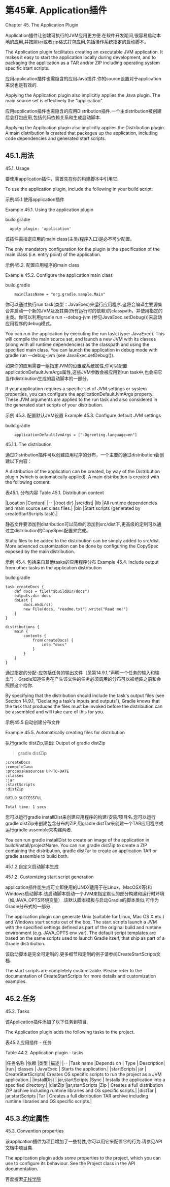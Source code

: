 # **第45章. Application插件**

Chapter 45. The Application Plugin

Application插件让创建可执行的JVM应用更方便.在软件开发期间,很容易启动本地的应用,并按照tar或者zip格式打包应用,包括操作系统指定的启动脚本。

The Application plugin facilitates creating an executable JVM application. It makes it easy to start the application locally during development, and to packaging the application as a TAR and/or ZIP including operating system specific start scripts.

应用application插件也需隐含的应用Java插件.你的source设置对于application来说也是有效的.

Applying the Application plugin also implicitly applies the Java plugin. The main source set is effectively the “application”.

应用application插件也需隐含的应用Distribution插件.一个主distribution被创建后会打包应用,包括代码依赖关系和生成启动脚本.

Applying the Application plugin also implicitly applies the Distribution plugin. A main distribution is created that packages up the application, including code dependencies and generated start scripts.

## **45.1.用法**

45.1. Usage

要使用application插件，需首先在你的构建脚本中引用它.

To use the application plugin, include the following in your build script:

示例45.1.使用application插件

Example 45.1. Using the application plugin

build.gradle
```
  apply plugin: 'application'
```

该插件需指定应用的main class(主类/程序入口)是必不可少配置。

The only mandatory configuration for the plugin is the specification of the main class (i.e. entry point) of the application.

示例45.2. 配置应用程序的main class

Example 45.2. Configure the application main class

build.gradle
```
    mainClassName = "org.gradle.sample.Main"
```

你可以通过执行run task(类型：JavaExec)来运行应用程序.这将会编译主要源集合并启动一个新的JVM及及其类(所有运行时的依赖)的classpath，并使用指定的主类。你可以利用gradle run --debug-jvm (参见JavaExec.setDebug())来启动应用程序的debug模式。

You can run the application by executing the run task (type: JavaExec). This will compile the main source set, and launch a new JVM with its classes (along with all runtime dependencies) as the classpath and using the specified main class. You can launch the application in debug mode with gradle run --debug-jvm (see JavaExec.setDebug()).

如果你的应用需要一组指定JVM的设置或系统属性,你可以配置applicationDefaultJvmArgs属性,这些JVM参数会被应用到run task中,也会把它当作distribution生成的启动脚本的一部分。

If your application requires a specific set of JVM settings or system properties, you can configure the applicationDefaultJvmArgs property. These JVM arguments are applied to the run task and also considered in the generated start scripts of your distribution.

示例 45.3. 配置默认JVM设置
Example 45.3. Configure default JVM settings

build.gradle
```
    applicationDefaultJvmArgs = ["-Dgreeting.language=en"]
```

45.1.1. The distribution

通过Distribution插件可以创建应用程序的分布，一个主要的通过distribution会创建以下内容：

A distribution of the application can be created, by way of the Distribution plugin (which is automatically applied). A main distribution is created with the following content:

表45.1. 分布内容
Table 45.1. Distribution content

|Location	|Content|
|--
|(root dir)	|src/dist|
|lib	 |All runtime dependencies and main source set class files.|
|bin	 |Start scripts (generated by createStartScripts task).|

静态文件要添加到distribution可以简单的添加到src/dist下,更高级的定制可以通过主distribution的CopySpec配置来完成。

Static files to be added to the distribution can be simply added to src/dist. More advanced customization can be done by configuring the CopySpec exposed by the main distribution.

示例 45.4. 包括来自其他tasks的应用程序分布
Example 45.4. Include output from other tasks in the application distribution

build.gradle
```
task createDocs {
    def docs = file("$buildDir/docs")
    outputs.dir docs
    doLast {
        docs.mkdirs()
        new File(docs, "readme.txt").write("Read me!")
    }
}

distributions {
    main {
        contents {
            from(createDocs) {
                into "docs"
            }
        }
    }
}
```

通过指定的分配-应包括任务的输出文件（见第14.9.1,“声明一个任务的输入和输出”），Gradle知道任务在产生该文件的任务必须调用的分布可以被组装之前和会照顾这个给你.

By specifying that the distribution should include the task's output files (see Section 14.9.1, “Declaring a task's inputs and outputs”), Gradle knows that the task that produces the files must be invoked before the distribution can be assembled and will take care of this for you.

示例45.5.自动创建分布文件

Example 45.5. Automatically creating files for distribution

执行gradle distZip,输出:
Output of gradle distZip
> gradle distZip
```
:createDocs
:compileJava
:processResources UP-TO-DATE
:classes
:jar
:startScripts
:distZip

BUILD SUCCESSFUL

Total time: 1 secs
```

您可以运行gradle installDist来创建应用程序的构建/安装/项目名.您可以运行gradle distZip来创建包含分布的ZIP,用gradle distTar来创建一个TAR应用程序或运行gradle assemble来构建两者.

You can run gradle installDist to create an image of the application in build/install/projectName. You can run gradle distZip to create a ZIP containing the distribution, gradle distTar to create an application TAR or gradle assemble to build both.

45.1.2.自定义启动脚本生成

45.1.2. Customizing start script generation

application插件能生成可立即使用的UNIX(适用于在Linux，MacOSX等)和Windows启动脚本.该启动脚本启动一个JVM来指定默认的部分构建和运行时环境（如,JAVA_OPTS环境变量）.该默认脚本模板与启动Gradle的脚本类似,可作为Gradle分布式的一部分.

The application plugin can generate Unix (suitable for Linux, Mac OS X etc.) and Windows start scripts out of the box. The start scripts launch a JVM with the specified settings defined as part of the original build and runtime environment (e.g. JAVA_OPTS env var). The default script templates are based on the same scripts used to launch Gradle itself, that ship as part of a Gradle distribution.

该启动脚本是完全可定制的.更多细节和定制的例子请参阅CreateStartScripts文档.

The start scripts are completely customizable. Please refer to the documentation of CreateStartScripts for more details and customization examples.

## **45.2.任务**

45.2. Tasks

该Application插件添加了以下任务到项目.

The Application plugin adds the following tasks to the project.

表45.2.应用插件 - 任务

Table 44.2. Application plugin - tasks

|任务名称		|依赖				|类型 				|描述|
|--
|Task name		|Depends on		|	Type	|			Description|
|run		|		classes		|		JavaExec	|		Starts the application.|
|startScripts|	jar				|	CreateStartScripts|	Creates OS specific scripts to run the project as a JVM application.|
|installDist	|	jar,startScripts	|Sync			|	Installs the application into a specified directory.|
|distZip			|jar,startScripts	|Zip			|		Creates a full distribution ZIP archive including runtime libraries and OS specific scripts.|
|distTar		|	jar,startScripts	|Tar		|			Creates a full distribution TAR archive including runtime libraries and OS specific scripts.|


## **45.3.约定属性**

45.3. Convention properties

该application插件为项目增加了一些特性,你可以用它来配置它的行为.请参见API文档中项目类.

The application plugin adds some properties to the project, which you can use to configure its behaviour. See the Project class in the API documentation.

百度搜索[无线学院](http://wirelesscollege.cn)
